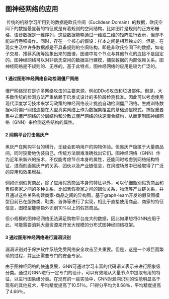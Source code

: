 ## 图神经网络的应用

​		传统的机器学习所用到的数据是欧氏空间（Euclidean Domain）的数据，欧氏空间下的数据最显著的特征就是有着规则的空间结构，比如图片是规则的正方形栅格，语音数据是一维序列，这些数据能够通过一维或二维的矩阵进行表示，但却不能进行卷积操作。同时，存在一个核心的假设：样本之间是相互独立的。但是，在现实生活中许多数据都是不具备规则的空间结构，即是非欧氏空间下的数据，如电子交易、推荐系统等抽象出来的图谱，图谱中每个节点与其他节点的连接不是固定的。图神经网络可以对非欧氏空间的数据进行建模，捕获数据的内部依赖关系。图神经网络是不规则的、无序的。基于此特点，图神经网络的应用是较为广泛的。

#### 1 通过图形神经网络自动检测僵尸网络

​		僵尸网络现在是许多网络攻击的主要来源，例如DDoS攻击和垃圾邮件。但是，大多数传统的检测方法严重依赖于启发式设计的多阶段检测标准。因此可以考虑使用现代深度学习技术来学习政策的神经网络设计挑战自动检测僵尸网络。生成训练数据可将僵尸网络连接在大型真实网络上作为数据集覆盖的基础通信模式。捕捉重要集中式僵尸网络的分层结构和分散式僵尸网络的快速混合结构，从而定制图神经网络（GNN）来检测这些结构的属性。

#### 2 网购平台打击黑灰产

​		黑灰产在网购平台的横行，无疑会影响用户的购物体验。但黑灰产隐匿于大量商品间，同时狡猾地伪装自己，传统方法很难准确找出它们。图神经网络（GNN）作为近年来新兴的技术，不仅能考虑节点本身的属性，还能同时考虑到网络结构特征，进而刻画黑灰产的关系、团伙以及产业链信息，在风控场景中已经取得了广泛的应用和效果增益。

​		例如识别假货商品，除了应用假货商品本身的特征以外，可以仔细甄别假货商品和售假卖家之间的多种关系，比如售假卖家之间的团伙关系，物流等产业链关系，并且通过这些关系构建商家-商品之间的异构图，基于graph-learn开发的假货图模型目前已在服饰类、鞋类、首饰等进行了实现，相比于直接使用商品、商家的特征信息，图模型能够额外识别10%以上的假货商品。

​		但小规模的图神经网络无法满足购物平台庞大的数据，因此如果想将GNN应用于此，可能需要消耗大量资源来开发大规模的分布式图神经网络框架。

#### 3  通过图形神经网络进行漏洞识别

​		漏洞识别对于保护软件系统免受网络安全攻击至关重要。但是，这是一个艰巨而繁琐的过程，并且还需要专门的安全专家。

​		由于图神经网络的快速发展，GNN可通过学习丰富的代码语义表示来进行图象级分类。通过对GNN进行一定专门的设计，可以有效地从大量节点中提取有用的特征，以进行图象级分类。在现有的一些实验中，GNN对漏洞识别的性能明显高于现有的其他技术，平均精度提高了10.51％。F1得分平均为8.68％，平均精度提高了4.66％。 

